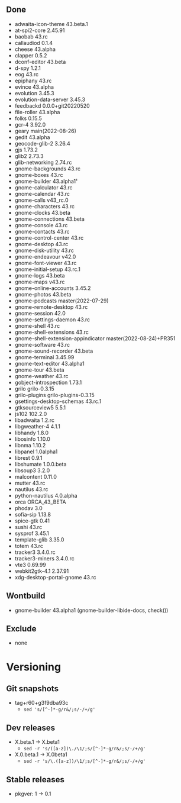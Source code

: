 ## Done
- adwaita-icon-theme 43.beta.1
- at-spi2-core 2.45.91
- baobab 43.rc
- callaudiod 0.1.4
- cheese 43.alpha
- clapper 0.5.2
- dconf-editor 43.beta
- d-spy 1.2.1
- eog 43.rc
- epiphany 43.rc
- evince 43.alpha
- evolution 3.45.3
- evolution-data-server 3.45.3
- feedbackd 0.0.0+git20220520
- file-roller 43.alpha
- folks 0.15.5
- gcr-4 3.92.0
- geary main(2022-08-26)
- gedit 43.alpha
- geocode-glib-2 3.26.4
- gjs 1.73.2
- glib2 2.73.3
- glib-networking 2.74.rc
- gnome-backgrounds 43.rc
- gnome-boxes 43.rc
- gnome-builder 43.alpha1¹
- gnome-calculator 43.rc
- gnome-calendar 43.rc
- gnome-calls v43_rc.0
- gnome-characters 43.rc
- gnome-clocks 43.beta
- gnome-connections 43.beta
- gnome-console 43.rc
- gnome-contacts 43.rc
- gnome-control-center 43.rc
- gnome-desktop 43.rc
- gnome-disk-utility 43.rc
- gnome-endeavour v42.0
- gnome-font-viewer 43.rc
- gnome-initial-setup 43.rc.1
- gnome-logs 43.beta
- gnome-maps v43.rc
- gnome-online-accounts 3.45.2
- gnome-photos 43.beta
- gnome-podcasts master(2022-07-29)
- gnome-remote-desktop 43.rc
- gnome-session 42.0
- gnome-settings-daemon 43.rc
- gnome-shell 43.rc
- gnome-shell-extensions 43.rc
- gnome-shell-extension-appindicator master(2022-08-24)+PR351
- gnome-software 43.rc
- gnome-sound-recorder 43.beta
- gnome-terminal 3.45.99
- gnome-text-editor 43.alpha1
- gnome-tour 43.beta
- gnome-weather 43.rc
- gobject-introspection 1.73.1
- grilo grilo-0.3.15
- grilo-plugins grilo-plugins-0.3.15
- gsettings-desktop-schemas 43.rc.1
- gtksourceview5 5.5.1
- js102 102.2.0
- libadwaita 1.2.rc
- libgweather-4 4.1.1
- libhandy 1.8.0
- libosinfo 1.10.0
- libnma 1.10.2
- libpanel 1.0alpha1
- librest 0.9.1
- libshumate 1.0.0.beta
- libsoup3 3.2.0
- malcontent 0.11.0
- mutter 43.rc
- nautilus 43.rc
- python-nautilus 4.0.alpha
- orca ORCA_43_BETA
- phodav 3.0
- sofia-sip 1.13.8
- spice-gtk 0.41
- sushi 43.rc
- sysprof 3.45.1
- template-glib 3.35.0
- totem 43.rc
- tracker3 3.4.0.rc
- tracker3-miners 3.4.0.rc
- vte3 0.69.99
- webkit2gtk-4.1 2.37.91
- xdg-desktop-portal-gnome 43.rc

## Wontbuild
- gnome-builder 43.alpha1 (gnome-builder-libide-docs, check())

## Exclude
- none

# Versioning
## Git snapshots
* tag+r60+g3f9dba93c
  * `sed 's/[^-]*-g/r&/;s/-/+/g'`

## Dev releases
* X.beta.1 -> X.beta1
  * `sed -r 's/([a-z])\./\1/;s/[^-]*-g/r&/;s/-/+/g'`
* X.0.beta.1 -> X.0beta1
  * `sed -r 's/\.([a-z])/\1/;s/[^-]*-g/r&/;s/-/+/g'`

## Stable releases
* pkgver: 1 -> 0.1
